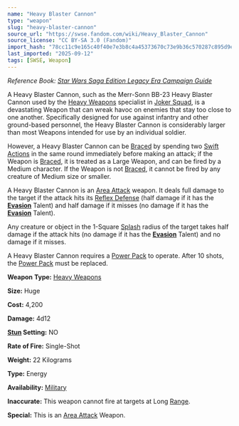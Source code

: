 ```yaml
---
name: "Heavy Blaster Cannon"
type: "weapon"
slug: "heavy-blaster-cannon"
source_url: "https://swse.fandom.com/wiki/Heavy_Blaster_Cannon"
source_license: "CC BY-SA 3.0 (Fandom)"
import_hash: "78cc11c9e165c40f40e7e3b8c4a45373670c73e9b36c570287c895d9eb5f62f2"
last_imported: "2025-09-12"
tags: [SWSE, Weapon]
---
```

*Reference Book:* *[Star Wars Saga Edition Legacy Era Campaign Guide](https://swse.fandom.com/wiki/Star_Wars_Saga_Edition_Legacy_Era_Campaign_Guide)*

A Heavy Blaster Cannon, such as the Merr-Sonn BB-23 Heavy Blaster Cannon used by the [Heavy Weapons](https://swse.fandom.com/wiki/Heavy_Weapons) specialist in [Joker Squad](https://swse.fandom.com/wiki/Joker_Squad), is a devastating Weapon that can wreak havoc on enemies that stay too close to one another. Specifically designed for use against infantry and other ground-based personnel, the Heavy Blaster Cannon is considerably larger than most Weapons intended for use by an individual soldier. 

However, a Heavy Blaster Cannon can be [Braced](https://swse.fandom.com/wiki/Braced) by spending two [Swift Actions](https://swse.fandom.com/wiki/Swift_Actions) in the same round immediately before making an attack; if the Weapon is [Braced](https://swse.fandom.com/wiki/Braced), it is treated as a Large Weapon, and can be fired by a Medium character. If the Weapon is not [Braced](https://swse.fandom.com/wiki/Braced), it cannot be fired by any creature of Medium size or smaller. 

A Heavy Blaster Cannon is an [Area Attack](https://swse.fandom.com/wiki/Area_Attack) weapon. It deals full damage to the target if the attack hits its [Reflex Defense](https://swse.fandom.com/wiki/Reflex_Defense) (half damage if it has the **[Evasion](https://swse.fandom.com/wiki/Evasion)** Talent) and half damage if it misses (no damage if it has the **[Evasion](https://swse.fandom.com/wiki/Evasion)** Talent).

Any creature or object in the 1-Square [Splash](https://swse.fandom.com/wiki/Splash) radius of the target takes half damage if the attack hits (no damage if it has the **[Evasion](https://swse.fandom.com/wiki/Evasion)** Talent) and no damage if it misses.

A Heavy Blaster Cannon requires a [Power Pack](https://swse.fandom.com/wiki/Power_Pack) to operate. After 10 shots, the [Power Pack](https://swse.fandom.com/wiki/Power_Pack) must be replaced.

**Weapon** **Type:** [Heavy Weapons](https://swse.fandom.com/wiki/Heavy_Weapons)

**Size:** Huge

**Cost:** 4,200

**Damage:** 4d12

**[Stun](https://swse.fandom.com/wiki/Stun) Setting:** NO

**Rate of Fire:** Single-Shot

**Weight:** 22 Kilograms

**Type:** Energy

**Availability:** [Military](https://swse.fandom.com/wiki/Military)

**Inaccurate:** This weapon cannot fire at targets at Long [Range](https://swse.fandom.com/wiki/Range).

**Special:** This is an [Area Attack](https://swse.fandom.com/wiki/Area_Attack) Weapon.